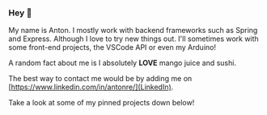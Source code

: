 ### Hey 👋

My name is Anton. I mostly work with backend frameworks such as Spring and Express. Although I love to try new things out. I'll sometimes work with some front-end projects, the VSCode API or even my Arduino!

A random fact about me is I absolutely **LOVE** mango juice and sushi.

The best way to contact me would be by adding me on [https://www.linkedin.com/in/antonre/](LinkedIn).

Take a look at some of my pinned projects down below!

<!--
**icepaq/icepaq** is a ✨ _special_ ✨ repository because its `README.md` (this file) appears on your GitHub profile.

Here are some ideas to get you started:

- 🔭 I’m currently working on ...
- 🌱 I’m currently learning ...
- 👯 I’m looking to collaborate on ...
- 🤔 I’m looking for help with ...
- 💬 Ask me about ...
- 📫 How to reach me: ...
- 😄 Pronouns: ...
- ⚡ Fun fact: ...
-->

